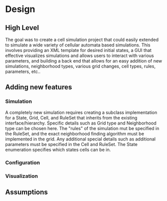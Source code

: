 # Design

## High Level

The goal was to create a cell simulation project that could easily extended to simulate 
a wide variety of cellular automata based simulations. This involves providing an XML template for desired initial states, a GUI that 
effective visualizes simulations and allows users to interact with various parameters, and building a back end that allows for an easy
addition of new simulations, neighborhood types, various grid changes, cell types, rules, parameters, etc..

## Adding new features

### Simulation
A completely new simulation requires creating a subclass implementation for a State, Grid,  Cell, and RuleSet that inherits from the 
existing interface/hierarchy. Specific details such as Grid type and Neighborhood type can be chosen here. The "rules" of the simulation
mut be specified in the RuleSet, and the exact neighborhood finding algorithm must be implemented in the grid. Any additional special 
details such as additional parameters must be specified in the Cell and RuleSet. The State enumeration specifies which states cells can be in.

### Configuration

### Visualization


## Assumptions 